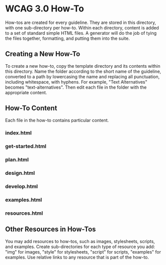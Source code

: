 # WCAG 3.0 How-To

How-tos are created for every guideline. They are stored in this directory, with one sub-directory per how-to. Within each directory, content is added to a set of standard simple HTML files. A generator will do the job of tying the files together, formatting, and putting them into the suite.

## Creating a New How-To

To create a new how-to, copy the template directory and its contents within this directory. Name the folder according to the short name of the guideline, converted to a path by lowercasing the name and replacing all punctuation, including whitespace, with hyphens. For example, "Text Alternatives" becomes "text-alternatives". Then edit each file in the folder with the appropriate content.

## How-To Content

Each file in the how-to contains particular content.

### index.html

### get-started.html

### plan.html

### design.html

### develop.html

### examples.html

### resources.html

## Other Resources in How-Tos

You may add resources to how-tos, such as images, stylesheets, scripts, and examples. Create sub-directories for each type of resource you add: "img" for images, "style" for stylesheets, "script" for scripts, "examples" for examples. Use relative links to any resource that is part of the how-to.